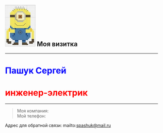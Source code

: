 ## ![Аватар](img/minion.jpg) Моя визитка  
-----------------------------------------  
# <span style="color:blue"> Пашук Сергей</span>  
# <span style="color:red"> инженер-электрик </span>  
-----------------------------------------
>Моя компания:  
>Мой телефон:  

Адрес для обратной связи: mailto:spashuk@mail.ru  
